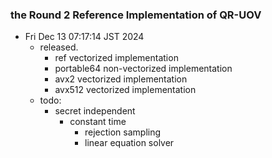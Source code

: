 ### the Round 2 Reference Implementation of QR-UOV
- Fri Dec 13 07:17:14 JST 2024
  - released.
    - ref vectorized implementation
    - portable64 non-vectorized implementation
    - avx2 vectorized implementation
    - avx512 vectorized implementation
  - todo:
    - secret independent
      - constant time
        - rejection sampling
        - linear equation solver

